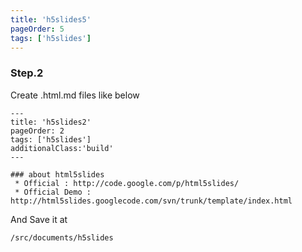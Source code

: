 ```yaml
---
title: 'h5slides5'
pageOrder: 5
tags: ['h5slides']
---
```

### Step.2
Create .html.md files like below

    ---
    title: 'h5slides2'
    pageOrder: 2
    tags: ['h5slides']
    additionalClass:'build'
    ---

    ### about html5slides
     * Official : http://code.google.com/p/html5slides/
     * Official Demo : http://html5slides.googlecode.com/svn/trunk/template/index.html

And Save it at
    
    /src/documents/h5slides